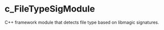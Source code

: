 c_FileTypeSigModule
===================

C++ framework module that detects file type based on libmagic signatures. 